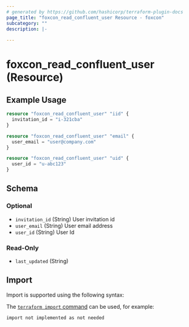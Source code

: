 ```yaml
---
# generated by https://github.com/hashicorp/terraform-plugin-docs
page_title: "foxcon_read_confluent_user Resource - foxcon"
subcategory: ""
description: |-
  
---
```


# foxcon_read_confluent_user (Resource)



## Example Usage

```terraform
resource "foxcon_read_confluent_user" "iid" {
  invitation_id = "i-321cba"
}

resource "foxcon_read_confluent_user" "email" {
  user_email = "user@company.com"
}

resource "foxcon_read_confluent_user" "uid" {
  user_id = "u-abc123"
}
```

<!-- schema generated by tfplugindocs -->
## Schema

### Optional

- `invitation_id` (String) User invitation id
- `user_email` (String) User email address
- `user_id` (String) User Id

### Read-Only

- `last_updated` (String)

## Import

Import is supported using the following syntax:

The [`terraform import` command](https://developer.hashicorp.com/terraform/cli/commands/import) can be used, for example:

```shell
import not implemented as not needed
```
